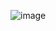 ![image](https://user-images.githubusercontent.com/16296900/155856267-485d31ca-a2c3-4641-8093-2b0b3de8a4c1.png)

